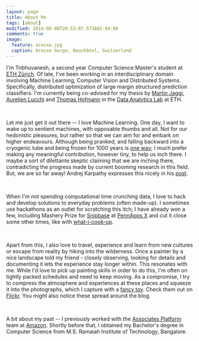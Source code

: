 ```yaml
---
layout: page
title: About Me
tags: [about]
modified: 2014-08-08T20:53:07.573882-04:00
comments: true
image:
  feature: areuse.jpg
  caption: Areuse Gorge, Neuchâtel, Switzerland
---
```


I'm Tribhuvanesh, a second year Computer Science Master's student at
[ETH Zürich](http://inf.ethz.ch/).
Of late, I've been working in an interdisciplinary domain involving Machine Learning,
Computer Vision and Distributed Systems.
Specifically, distributed optimization of large margin structured prediction
classifiers.
I'm currently being co-advised for my thesis by [Martin Jaggi](http://people.inf.ethz.ch/jaggim/), [Aurelien Lucchi](http://people.inf.ethz.ch/alucchi/) and [Thomas Hofmann](http://da.inf.ethz.ch/people/ThomasHofmann/) in the
[Data Analytics Lab](http://da.inf.ethz.ch/) at ETH.  

<br />

Let me just get it out there -- I love Machine Learning.
One day, I want to wake up to sentient machines, with opposable thumbs and all.
Not for our hedonistic pleasures, but rather so that we can aim for and embark on
higher endeavours.
Although being pranked, and falling backward into a cryogenic tube and being
frozen for 1000 years is [one way](http://futurama.wikia.com/wiki/Philip_J._Fry);
I much prefer making any meaningful contribution,
however tiny, to help us inch there.
I maybe a sort of dilettante skeptic claiming that we are inching there, contradicting
the progress made by current booming research in this field.
But, we are so far away! Andrej Karpathy expresses this nicely in his
[post](http://karpathy.github.io/2012/10/22/state-of-computer-vision/).

<br />

When I'm not spending computational time crunching data, I love to hack and develop
solutions to everyday problems (often made-up).
I sometimes use hackathons as an outlet for scratching this itch; I have already
won a few, including Mashery Prize for [Snipbase](http://challengepost.com/software/snipbase)
at [PennApps X](http://pennappsx.challengepost.com/) and cut it close some other times, like with
[what-i-cook-up](https://medium.com/pennapps-spring-2014/pennapps-finalists-1d0dd66dc57c).  

<br />

Apart from this, I also love to travel, experience and learn from new cultures
or escape from reality by hiking into the wilderness.
Once a painter by a nice landscape told my friend - closely observing, looking for
details and documenting it lets the experience stay longer within.
This resonates with me.
While I'd love to pick up painting skills in order to do this,
I'm often on tightly packed schedules and need to keep moving.
As a compromise, I try to compress the atmosphere and experiences at these places
and squeeze it into the photographs, which I capture with a
[fancy toy](http://en.wikipedia.org/wiki/Nikon_D7100).
Check them out on [Flickr](https://www.flickr.com/photos/131074127@N08/).
You might also notice these spread around the blog.  

<br />

A bit about my past -- I previously worked with the
[Associates Platform](https://affiliate-program.amazon.com/) team at
[Amazon](http://www.amazon.com/).
Shortly before that, I obtained my Bachelor's degree in Computer Science from
M.S. Ramaiah Institute of Technology, Bangalore.
